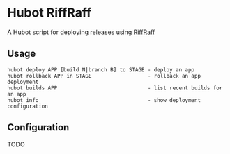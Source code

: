 Hubot RiffRaff
==============

A Hubot script for deploying releases using [RiffRaff](https://github.com/guardian/deploy/tree/master/riff-raff)

Usage
-----

```
hubot deploy APP [build N|branch B] to STAGE - deploy an app
hubot rollback APP in STAGE                  - rollback an app deployment
hubot builds APP                             - list recent builds for an app
hubot info                                   - show deployment configuration
```

Configuration
-------------

TODO
